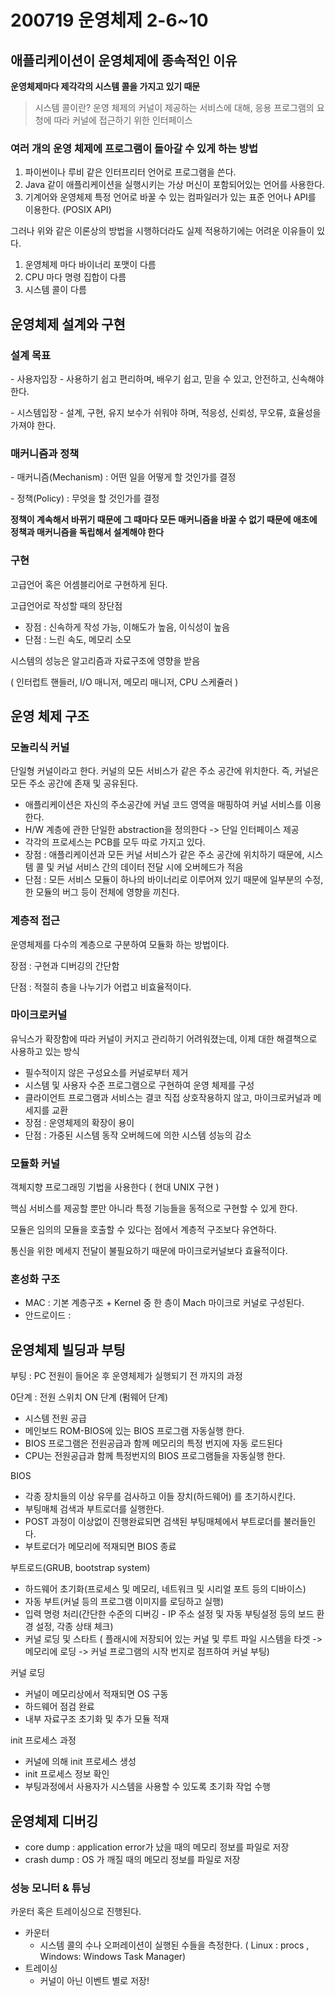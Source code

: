 # 200719 운영체제 2-6~10

##  애플리케이션이 운영체제에 종속적인 이유

**운영체제마다 제각각의 시스템 콜을 가지고 있기 때문**

> 시스템 콜이란? 운영 체제의 커널이 제공하는 서비스에 대해, 응용 프로그램의 요청에 따라 커널에 접근하기 위한 인터페이스

### 여러 개의 운영 체제에 프로그램이 돌아갈 수 있게 하는 방법

1. 파이썬이나 루비 같은 인터프리터 언어로 프로그램을 쓴다. 
2. Java 같이 애플리케이션을 실행시키는 가상 머신이 포함되어있는 언어를 사용한다.
3. 기계어와 운영체제 특정 언어로 바꿀 수 있는 컴파일러가 있는 표준 언어나 API를 이용한다. (POSIX API)

그러나 위와 같은 이론상의 방법을 시행하더라도 실제 적용하기에는 어려운 이유들이 있다. 

1. 운영체제 마다 바이너리 포맷이 다름
2. CPU 마다 명령 집합이 다름
3. 시스템 콜이 다름



## 운영체제 설계와 구현

### 설계 목표

   \- 사용자입장 - 사용하기 쉽고 편리하며, 배우기 쉽고, 믿을 수 있고, 안전하고, 신속해야 한다.

  \- 시스템입장 - 설계, 구현, 유지 보수가 쉬워야 하며, 적응성, 신뢰성, 무오류, 효율성을 가져야 한다.

### 매커니즘과 정책

  \- 매커니즘(Mechanism) : 어떤 일을 어떻게 할 것인가를 결정

  \- 정책(Policy) : 무엇을 할 것인가를 결정

**정책이 계속해서 바뀌기 때문에 그 때마다 모든 매커니즘을 바꿀 수 없기 때문에 애초에 정책과 매커니즘을 독립해서 설계해야 한다**

### 구현

고급언어 혹은 어셈블리어로 구현하게 된다. 

고급언어로 작성할 때의 장단점 

- 장점 : 신속하게 작성 가능, 이해도가 높음, 이식성이 높음
- 단점 : 느린 속도, 메모리 소모

시스템의 성능은 알고리즘과 자료구조에 영향을 받음

( 인터럽트 핸들러, I/O 매니저, 메모리 매니저, CPU 스케쥴러 )



## 운영 체제 구조

### 모놀리식 커널

단일형 커널이라고 한다.  커널의 모든 서비스가 같은 주소 공간에 위치한다. 즉, 커널은 모든 주소 공간에 존재 및 공유된다. 

- 애플리케이션은 자신의 주소공간에 커널 코드 영역을 매핑하여 커널 서비스를 이용한다. 
- H/W 계층에 관한 단일한 abstraction을 정의한다 -> 단일 인터페이스 제공
- 각각의 프로세스는 PCB를 모두 따로 가지고 있다. 
- 장점 : 애플리케이션과 모든 커널 서비스가 같은 주소 공간에 위치하기 때문에, 시스템 콜 및 커널 서비스 간의 데이터 전달 시에 오버헤드가 적음
- 단점 : 모든 서비스 모듈이 하나의 바이너리로 이루어져 있기 때문에 일부분의 수정, 한 모듈의 버그 등이 전체에 영향을 끼친다. 

### 계층적 접근

운영체제를 다수의 계층으로 구분하여 모듈화 하는 방법이다.

장점 : 구현과 디버깅의 간단함

단점 : 적절히 층을 나누기가 어렵고 비효율적이다. 



### 마이크로커널

 유닉스가 확장함에 따라 커널이 커지고 관리하기 어려워졌는데, 이제 대한 해결책으로 사용하고 있는 방식

- 필수적이지 않은 구성요소를 커널로부터 제거
- 시스템 및 사용자 수준 프로그램으로 구현하여 운영 체제를 구성
- 클라이언트 프로그램과 서비스는 결코 직접 상호작용하지 않고, 마이크로커널과 메세지를 교환
- 장점 : 운영체제의 확장이 용이 
- 단점 : 가중된 시스템 동작 오버헤드에 의한 시스템 성능의 감소

### 모듈화 커널

객체지향 프로그래밍 기법을 사용한다 ( 현대 UNIX 구현 )

핵심 서비스를 제공할 뿐만 아니라 특정 기능들을 동적으로 구현할 수 있게 한다. 

모듈은 임의의 모듈을 호출할 수 있다는 점에서 계층적 구조보다 유연하다. 

통신을 위한 메세지 전달이 불필요하기 때문에 마이크로커널보다 효율적이다. 



### 혼성화 구조

- MAC : 기본 계층구조 + Kernel 중 한 층이 Mach 마이크로 커널로 구성된다. 
- 안드로이드 : 



## 운영체제 빌딩과 부팅

부팅 : PC 전원이 들어온 후 운영체제가 실행되기 전 까지의 과정 

0단계 : 전원 스위치 ON 단계 (펌웨어 단계)

- 시스템 전원 공급
- 메인보드 ROM-BIOS에 있는 BIOS 프로그램 자동실행 한다. 
- BIOS 프로그램은 전원공급과 함께 메모리의 특정 번지에 자동 로드된다
- CPU는 전원공급과 함께 특정번지의 BIOS 프로그램들을 자동실행 한다.

BIOS

- 각종 장치들의 이상 유무를 검사하고 이들 장치(하드웨어) 를 초기하시킨다.
- 부팅매체 검색과 부트로더를 실행한다. 
- POST 과정이 이상없이 진행완료되면 검색된 부팅매체에서 부트로더를 불러들인다. 
- 부트로더가 메모리에 적재되면 BIOS 종료

부트로드(GRUB, bootstrap system)

- 하드웨어 초기화(프로세스 및 메모리, 네트워크 및 시리얼 포트 등의 디바이스)
- 자동 부트(커널 등의 프로그램 이미지를 로딩하고 실행)
- 입력 명령 처리(간단한 수준의 디버깅 - IP 주소 설정 및 자동 부팅설정 등의 보드 환경 설정, 각종 상태 체크)
- 커널 로딩 및 스타트 ( 플래시에 저장되어 있는 커널 및 루트 파일 시스템을 타겟 -> 메모리에 로딩 -> 커널 프로그램의 시작 번지로 점프하여 커널 부팅)

커널 로딩

- 커널이 메모리상에서 적재되면 OS 구동
- 하드웨어 점검 완료
- 내부 자료구조 초기화 및 추가 모듈 적재

init 프로세스 과정

- 커널에 의해 init 프로세스 생성
- init 프로세스 정보 확인
- 부팅과정에서 사용자가 시스템을 사용할 수 있도록 초기화 작업 수행



## 운영체제 디버깅

- core dump : application error가 났을 때의 메모리 정보를 파일로 저장
- crash dump : OS 가 깨질 때의 메모리 정보를 파일로 저장

### 성능 모니터 & 튜닝

카운터 혹은 트레이싱으로 진행된다. 

- 카운터
  - 시스템 콜의 수나 오퍼레이션이 실행된 수들을 측정한다. ( Linux : procs , Windows: Windows Task Manager)
- 트레이싱
  - 커널이 아닌 이벤트 별로 저장!


